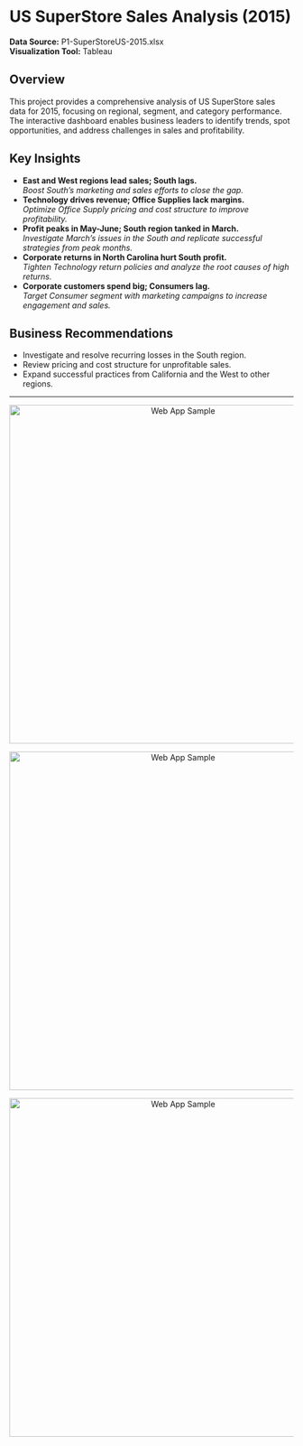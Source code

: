 # US SuperStore Sales Analysis (2015)

**Data Source:** P1-SuperStoreUS-2015.xlsx  
**Visualization Tool:** Tableau

## Overview
This project provides a comprehensive analysis of US SuperStore sales data for 2015, focusing on regional, segment, and category performance. The interactive dashboard enables business leaders to identify trends, spot opportunities, and address challenges in sales and profitability.

## Key Insights

- **East and West regions lead sales; South lags.**  
  _Boost South’s marketing and sales efforts to close the gap._
- **Technology drives revenue; Office Supplies lack margins.**  
  _Optimize Office Supply pricing and cost structure to improve profitability._
- **Profit peaks in May-June; South region tanked in March.**  
  _Investigate March’s issues in the South and replicate successful strategies from peak months._
- **Corporate returns in North Carolina hurt South profit.**  
  _Tighten Technology return policies and analyze the root causes of high returns._
- **Corporate customers spend big; Consumers lag.**  
  _Target Consumer segment with marketing campaigns to increase engagement and sales._

## Business Recommendations
- Investigate and resolve recurring losses in the South region.
- Review pricing and cost structure for unprofitable sales.
- Expand successful practices from California and the West to other regions.

---

<p align="center">
  <img src="5. Web App/LOGIN page.jpg" alt="Web App Sample" width="600"/>
</p>

<p align="center">
  <img src="5. Web App/LOGIN page.jpg" alt="Web App Sample" width="600"/>
</p>

<p align="center">
  <img src="5. Web App/LOGIN page.jpg" alt="Web App Sample" width="600"/>
</p>
